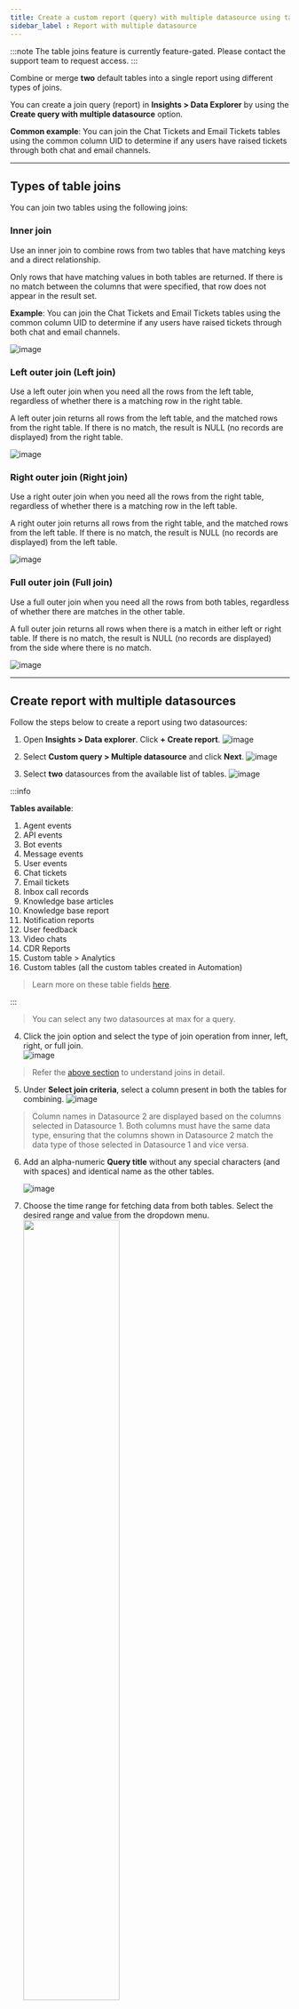 ```yaml
---
title: Create a custom report (query) with multiple datasource using table join   
sidebar_label : Report with multiple datasource   
---
```


:::note
The table joins feature is currently feature-gated. Please contact the support team to request access.
:::

Combine or merge **two** default tables into a single report using different types of joins.

You can create a join query (report) in **Insights > Data Explorer** by using the **Create query with multiple datasource** option. 

**Common example**: You can join the Chat Tickets and Email Tickets tables using the common column UID to determine if any users have raised tickets through both chat and email channels.

-----------

## <a name="joins"></a>  Types of table joins 

You can join two tables using the following joins: 

### Inner join

Use an inner join to combine rows from two tables that have matching keys and a direct relationship.

Only rows that have matching values in both tables are returned. If there is no match between the columns that were specified, that row does not appear in the result set.


**Example**: You can join the Chat Tickets and Email Tickets tables using the common column UID to determine if any users have raised tickets through both chat and email channels.

![image](https://imgur.com/tSmp8y8.png)

### Left outer join (Left join)

Use a left outer join when you need all the rows from the left table, regardless of whether there is a matching row in the right table.

A left outer join returns all rows from the left table, and the matched rows from the right table. If there is no match, the result is NULL (no records are displayed) from the right table.

![image](https://imgur.com/CPMudRl.png)

### Right outer join (Right join)

Use a right outer join when you need all the rows from the right table, regardless of whether there is a matching row in the left table.

A right outer join returns all rows from the right table, and the matched rows from the left table. If there is no match, the result is NULL (no records are displayed) from the left table.

![image](https://imgur.com/IyuHlaW.png)


### Full outer join (Full join)

Use a full outer join when you need all the rows from both tables, regardless of whether there are matches in the other table.

A full outer join returns all rows when there is a match in either left or right table. If there is no match, the result is NULL (no records are displayed) from the side where there is no match.

![image](https://imgur.com/w8GqojC.png)

--------------

## Create report with multiple datasources

Follow the steps below to create a report using two datasources:

1. Open **Insights > Data explorer**. Click **+ Create report**. 
    ![image](https://imgur.com/3RfOC0d.png)
              
2. Select **Custom query > Multiple datasource** and click **Next**. 
    ![image](https://imgur.com/TJVugCV.png)              
3. Select **two** datasources from the available list of tables.
    ![image](https://imgur.com/fUFx1pD.png)

:::info

**Tables available**: 
1. Agent events
2. API events
3. Bot events
4. Message events
5. User events
6. Chat tickets
7. Email tickets
8. Inbox call records
9. Knowledge base articles
10. Knowledge base report
11. Notification reports
12. User feedback
13. Video chats
14. CDR Reports
15. Custom table > Analytics
16. Custom tables (all the custom tables created in Automation)

> Learn more on these table fields [here](https://docs.yellow.ai/docs/cookbooks/insights/eventdescriptions). 


:::

> You can select any two datasources at max for a query.

4. Click the join option and select the type of join operation from inner, left, right, or full join.      
    ![image](https://imgur.com/k3pXget.png)        

> Refer the [above section](#joins)  to understand joins in detail. 


5. Under **Select join criteria**, select a column present in both the tables for combining. 
    ![image](https://imgur.com/ZrOp89N.png)        

> Column names in Datasource 2 are displayed based on the columns selected in Datasource 1. Both columns must have the same data type, ensuring that the columns shown in Datasource 2 match the data type of those selected in Datasource 1 and vice versa.

6. Add an alpha-numeric **Query title** without any special characters (and with spaces) and identical name as the other tables. 

    ![image](https://imgur.com/hVzAeBw.png)

7. Choose the time range for fetching data from both tables. Select the desired range and value from the dropdown menu.        
    <img src="https://imgur.com/dB4cbtB.png" width="60%"/>

    ![image](https://imgur.com/XRjyUss.png)


> When selecting Previous X days, you can choose to include or exclude the current date (today) while fetching the data via the checkbox as shown above.

8. With column projection, you can choose which columns from each datasource to include in the joined table:
    - To deselect a column, click the cancel option next to the column name.
    - To select a column, pick a column name from the dropdown list.

    ![image](https://imgur.com/r5U28z7.png)

    ![image](https://imgur.com/60mksGY.png)

9. Click **Create** to generate a report. 

----

### Report progress 


On the Data explorer page, you can see the number of reports that are being generated (queries that are in progress). 
    ![image](https://imgur.com/dUtsjww.png)


------

### Alerts 

You don’t need to stay on the page after clicking **Create**; you are free to navigate to other pages. The process runs asynchronously, and you will receive a notification once it’s complete.

- Admins and Developers will have access to create and use the reports. 
- Database Viewer can view the reports.

All users with AI agent (Bot) access can view the notification on the **Notifications tab** 
    ![image](https://imgur.com/yDr0hf4.png)


----------------

### Report generation 

The **Query queue** page displays all reports created by joining tables. 
* While a report is being generated, it appears under **Running queries** along with its status, and you have the option to cancel the generation. 
* **Past queries** can also be viewed. 
* The time taken to generate the report and its creation time are displayed.

![image](https://imgur.com/8iSwvI3.png)

> If query fails, retry with lower time range (example: Time-range as 2 months instead of 2 years). 

A merged table is generated with data from the selected time range, you can add **Filters** to the report and **Summarise/Visualise** it. 

> You can Export the generated table as a CSV. 

-----

### Add filters

To filter the table data:

1. Click **Filters**.
2. Choose filters for each table separately.
    ![image](https://imgur.com/2E1pGS3.png)
3. Add filter data for the required fields and click **Apply filter**.
   ![image](https://imgur.com/ghQjpw3.png)          


----------


## Limitations of a table join

1. Only two tables can be joined.  
2. Table binning is not supported while filtering the tables.
3. You cannot add custom formulas to a report created by joining 2 tables. 




